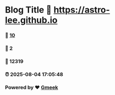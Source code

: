 # Blog Title :link: https://astro-lee.github.io 
### :page_facing_up: [10](https://astro-lee.github.io/tag.html) 
### :speech_balloon: 2 
### :hibiscus: 12319 
### :alarm_clock: 2025-08-04 17:05:48 
### Powered by :heart: [Gmeek](https://github.com/Meekdai/Gmeek)
